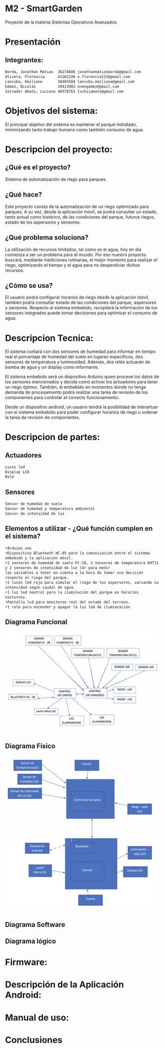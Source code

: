 # M2 - SmartGarden
Proyecto de la materia Sistemas Operativos Avanzados.

# Presentación

  ## Integrantes:
    Borda, Jonathan Matias  36274686 jonathanmatiasborda@gmail.com
    Olivera, Florencia      41262196 o.florencia123@gmail.com
    Lancuba, Emiliano       38465504 lancuba.emiliano@gmail.com
    Gómez, Nicolás          39413982 nneegomez@gmail.com
    Salvador Amato, Luciano 40378763 luchiiamato@gmail.com

# Objetivos del sistema:
  El principal objetivo del sistema es mantener el parque hidratado, minimizando tanto trabajo humano como también consumo de agua.
  
# Descripcion del proyecto:

  ## ¿Qué es el proyecto?
  Sistema de automatización de riego para parques.
  
  ## ¿Qué hace?
  Este proyecto consta de la automatización de un riego optimizado para parques. A su vez, desde la aplicación móvil, se podrá consultar un estado, tanto actual como histórico, de las condiciones del parque, futuros riegos, estado de los aspersores y sensores.
  
  ## ¿Qué problema soluciona?
  La utilización de recursos limitados, tal como es el agua, hoy en dia comienza a ser un problema para el mundo. Por eso nuestro proyecto buscará, mediante mediciones rutinarias, el mejor momento para realizar el riego, optimizando el tiempo y el agua para no desperdiciar dichos recursos. 
  
  ## ¿Cómo se usa?
  El usuario podrá configurar horarios de riego desde la aplicación móvil, también podrá consultar estado de las condiciones del parque, aspersores y sensores. Respecto al sistema embebido, recopilará la información de los sensores integrados puede tomar decisiones para optimizar el consumo de agua.

# Descripcion Tecnica:
  El sistema contará con dos sensores de humedad para informar en tiempo real el porcentaje de humedad del suelo en lugares específicos, dos sensores de temperatura y luminosidad. Además, dos relés actuarán de bomba de agua y un display como informante.

  El sistema embebido será un dispositivo Arduino quien procese los datos de los sensores mencionados y decida como activar los actuadores para tener un riego óptimo. También, el embebido en momentos donde no tenga demanda de procesamiento podrá realizar una tarea de revisión de los componentes para controlar el correcto funcionamiento. 

  Desde un dispositivo android, un usuario tendrá la posibilidad de interartuar con el sistema embebido para poder configurar horarios de riego u ordenar la tarea de revisión de componentes.

# Descripcion de partes:

  ## Actuadores
    Luces led
    Display LCD
    Relé
    
  ## Sensores
    Sensor de humedad de suelo
    Sensor de humedad y temperatura ambiental
    Sensor de intensidad de luz
    
  ## Elementos a utilizar - ¿Qué función cumplen en el sistema?
    •Arduino uno
    •Dispositivo Bluetooth HC-05 para la comunicación entre el sistema embebido y la aplicación móvil.
    •2 sensores de humedad de suelo FC-28, 2 sensores de temperatura DHT11 y 2 sensores de intensidad de luz ldr para medir
    las variables a tener en cuenta a la hora de tomar una decisión respecto al riego del parque.
    •2 luces led roja para simular el riego de los aspersores, variando su intensidad según caudal de agua.
    •1 luz led neutral para la iluminación del parque en horarios nocturnos.
    •Pantalla lcd para monitoreo real del estado del terreno.
    •1 relé para encender y apagar la luz led de ilumincación
  
  ## Diagrama Funcional
  ![](Sistema-Embebido/diagramas/diagrama-funcional.png)
  ## Diagrama Físico
  ![](Sistema-Embebido/diagramas/diagrama-fisico.png)
  ## Diagrama Software
  
  ## Diagrama lógico
  
# Firmware:
  
# Descripción de la Aplicación Android:

# Manual de uso:

# Conclusiones
